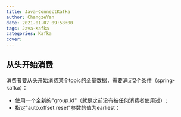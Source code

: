 ```yaml
---
title: Java-ConnectKafka
author: ChangzeYan
date: 2021-01-07 09:58:00
tags: Java-Kafka
categories: Kafka
cover:
---
```


## 从头开始消费

消费者要从头开始消费某个topic的全量数据，需要满足2个条件（spring-kafka）：
- 使用一个全新的"group.id"（就是之前没有被任何消费者使用过）;
- 指定"auto.offset.reset"参数的值为earliest；